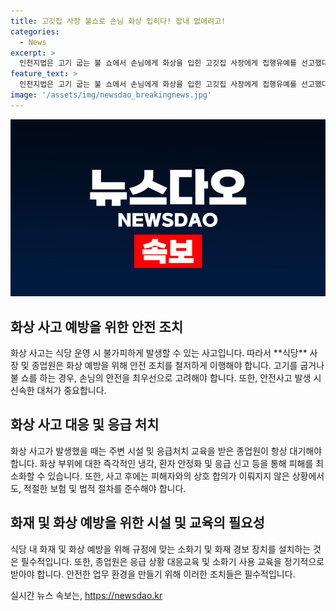 ```yaml
---
title: 고깃집 사장 불쇼로 손님 화상 입히다! 잡내 없애려고!
categories:
  - News
excerpt: >
  인천지법은 고기 굽는 불 쇼에서 손님에게 화상을 입힌 고깃집 사장에게 집행유예를 선고했다. 고기 굽는 과정에서 안전조치를 취하지 않아 사고가 발생한 것으로 보며, 혐의는 업무상과실치상이다. 피해자에게는 소송을 통한 보상이 이뤄질 것으로 판단했으며, 경위를 고려해 양형 결정했다.
feature_text: >
  인천지법은 고기 굽는 불 쇼에서 손님에게 화상을 입힌 고깃집 사장에게 집행유예를 선고했다. 고기 굽는 과정에서 안전조치를 취하지 않아 사고가 발생한 것으로 보며, 혐의는 업무상과실치상이다. 피해자에게는 소송을 통한 보상이 이뤄질 것으로 판단했으며, 경위를 고려해 양형 결정했다.
image: '/assets/img/newsdao_breakingnews.jpg'
---
```


<p><img src="/assets/img/newsdao_breakingnews.jpg" alt="implanttips 속보" /></p>

<h2 data-ke-size="size26">화상 사고 예방을 위한 안전 조치</h2>

<p data-ke-size="size16">화상 사고는 식당 운영 시 불가피하게 발생할 수 있는 사고입니다. 따라서 **식당** 사장 및 종업원은 화상 예방을 위해 안전 조치를 철저하게 이행해야 합니다. 고기를 굽거나 불 쇼를 하는 경우, 손님의 안전을 최우선으로 고려해야 합니다. 또한, 안전사고 발생 시 신속한 대처가 중요합니다.</p>

<h2 data-ke-size="size26">화상 사고 대응 및 응급 처치</h2>

<p data-ke-size="size16">화상 사고가 발생했을 때는 주변 시설 및 응급처치 교육을 받은 종업원이 항상 대기해야 합니다. 화상 부위에 대한 즉각적인 냉각, 환자 안정화 및 응급 신고 등을 통해 피해를 최소화할 수 있습니다. 또한, 사고 후에는 피해자와의 상호 합의가 이뤄지지 않은 상황에서도, 적절한 보험 및 법적 절차를 준수해야 합니다.</p>

<h2 data-ke-size="size26">화재 및 화상 예방을 위한 시설 및 교육의 필요성</h2>

<p data-ke-size="size16">식당 내 화재 및 화상 예방을 위해 규정에 맞는 소화기 및 화재 경보 장치를 설치하는 것은 필수적입니다. 또한, 종업원은 응급 상황 대응교육 및 소화기 사용 교육을 정기적으로 받아야 합니다. 안전한 업무 환경을 만들기 위해 이러한 조치들은 필수적입니다.</p>
실시간 뉴스 속보는, <a href="https://newsdao.kr" rel="dofollow">https://newsdao.kr</a>



